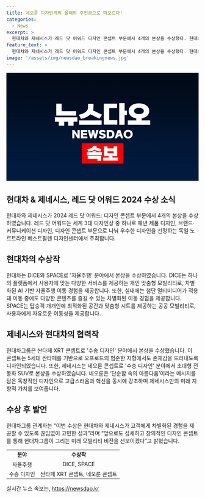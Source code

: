 ```yaml
---
title: 네오룬 디자인계의 올해의 주인공으로 떠오르다!
categories:
  - News
excerpt: >
  현대차와 제네시스가 레드 닷 어워드 디자인 콘셉트 부문에서 4개의 본상을 수상했다. 현대차의 DICE와 SPACE는 자율주행 분야에서, 싼타페 XRT 콘셉트는 수송 디자인 분야에서, 제네시스의 네오룬 콘셉트는 수송 디자인 분야에서 각각 수상하며 뛰어난 디자인을 인정받았다. 이를 통해 현대차그룹은 고객에게 차별화된 경험을 제공할 수 있는 미래 모빌리티 비전을 전달하고자 한다고 밝혔다.
feature_text: >
  현대차와 제네시스가 레드 닷 어워드 디자인 콘셉트 부문에서 4개의 본상을 수상했다. 현대차의 DICE와 SPACE는 자율주행 분야에서, 싼타페 XRT 콘셉트는 수송 디자인 분야에서, 제네시스의 네오룬 콘셉트는 수송 디자인 분야에서 각각 수상하며 뛰어난 디자인을 인정받았다. 이를 통해 현대차그룹은 고객에게 차별화된 경험을 제공할 수 있는 미래 모빌리티 비전을 전달하고자 한다고 밝혔다.
image: '/assets/img/newsdao_breakingnews.jpg'
---
```


<p><img src="/assets/img/newsdao_breakingnews.jpg" alt="implanttips 속보" /></p>

<h2 data-ke-size="size26">현대차 & 제네시스, 레드 닷 어워드 2024 수상 소식</h2>

<p data-ke-size="size16">현대차와 제네시스가 2024 레드 닷 어워드: 디자인 콘셉트 부문에서 4개의 본상을 수상하였습니다. 레드 닷 어워드는 세계 3대 디자인상 중 하나로 매년 제품 디자인, 브랜드·커뮤니케이션 디자인, 디자인 콘셉트 부문으로 나눠 우수한 디자인을 선정하는 독일 노르트라인 베스트팔렌 디자인센터에서 주최합니다.</p>

<h2 data-ke-size="size24">현대차의 수상작</h2>

<p data-ke-size="size16">현대차는 DICE와 SPACE로 '자율주행' 분야에서 본상을 수상하였습니다. DICE는 하나의 플랫폼에서 사용자에 맞는 다양한 서비스를 제공하는 개인 맞춤형 모빌리티로, 차별화된 AI 기반 자율주행 이동 경험을 제공합니다. 또한, 실내에는 첨단 멀티미디어가 적용돼 이동 중에도 다양한 콘텐츠를 즐길 수 있는 차별화된 이동 경험을 제공합니다. SPACE는 탑승객 개개인에 최적화된 공간과 맞춤형 시트를 제공하는 공공 모빌리티로, 사용자에게 자유로운 이동성을 제공합니다.</p>

<h2 data-ke-size="size24">제네시스와 현대차의 협력작</h2>

<p data-ke-size="size16">현대차그룹은 싼타페 XRT 콘셉트로 '수송 디자인' 분야에서 본상을 수상했습니다. 이 콘셉트는 5세대 싼타페를 기반으로 오프로드의 험준한 지형에서도 존재감을 드러내도록 디자인되었습니다. 또한, 제네시스는 네오룬 콘셉트로 '수송 디자인' 분야에서 초대형 전동화 SUV로 본상을 수상하였습니다. 네오룬은 ‘단순함 속의 아름다움’이라는 메시지를 담은 독창적인 디자인으로 고급스러움과 혁신을 동시에 강조하며 제네시스만의 미래 지향적 가치를 보여줍니다.</p>

<h2 data-ke-size="size24">수상 후 발언</h2>

<p data-ke-size="size16">현대차그룹 관계자는 “이번 수상은 현대차와 제네시스가 고객에게 차별화된 경험을 제공할 수 있도록 끊임없이 고민한 성과”라며 “앞으로도 섬세하고 창의적인 디자인 콘셉트를 통해 현대차그룹이 그리는 미래 모빌리티 비전을 선보이겠다”고 밝혔습니다.</p>

<table>
    <tbody>
        <tr>
            <td style="text-align: center; height: 17px;"><b>분야</b></td>
            <td style="text-align: center; height: 17px;"><b>수상작</b></td>
        </tr>
        <tr>
            <td style="text-align: center; height: 17px;">자율주행</td>
            <td style="text-align: center; height: 17px;">DICE, SPACE</td>
        </tr>
        <tr>
            <td style="text-align: center; height: 17px;">수송 디자인</td>
            <td style="text-align: center; height: 17px;">싼타페 XRT 콘셉트, 네오룬 콘셉트</td>
        </tr>
    </tbody>
</table>
실시간 뉴스 속보는, <a href="https://newsdao.kr" rel="dofollow">https://newsdao.kr</a>


